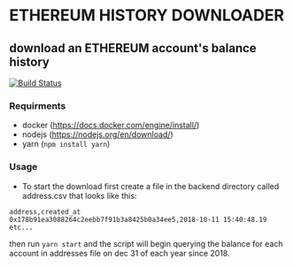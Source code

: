 # ETHEREUM HISTORY DOWNLOADER
## download an ETHEREUM account's balance history

[![Build Status](https://travis-ci.org/joemccann/dillinger.svg?branch=master)](https://travis-ci.org/joemccann/dillinger)

### Requirments
- docker (https://docs.docker.com/engine/install/)
- nodejs (https://nodejs.org/en/download/)
- yarn (`npm install yarn`)

### Usage

- To start the download first create a file in the backend directory called address.csv that looks like this:

```
address,created_at
0x178b91ea3088264c2eebb7f91b3a8425b0a34ee5,2018-10-11 15:40:48.19
etc... 
```
then run `yarn start` and the script will begin querying the balance for each account in addresses file on dec 31 of each year since 2018.
